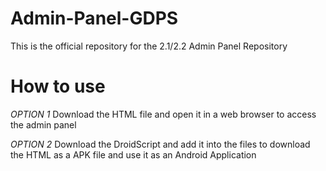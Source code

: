 # Admin-Panel-GDPS

This is the official repository for the 2.1/2.2 Admin Panel Repository

# How to use

_OPTION 1_
Download the HTML file and open it in a web browser to access the admin panel

_OPTION 2_
Download the DroidScript and add it into the files
to download the HTML as a APK file and use it as an
Android Application
